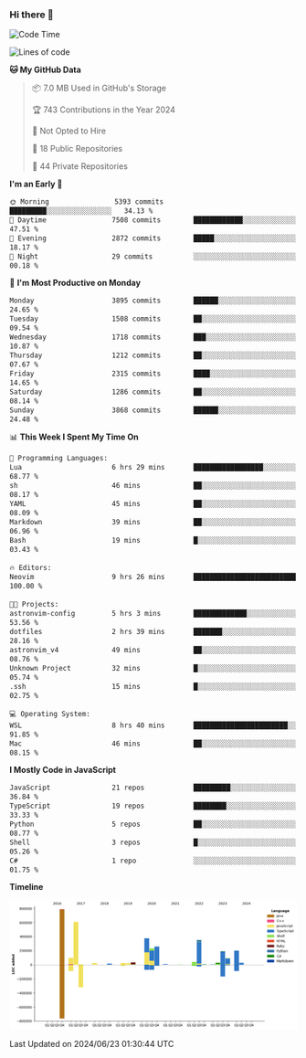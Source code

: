 ### Hi there 👋

<!--
**Clumsy-Coder/Clumsy-Coder** is a ✨ _special_ ✨ repository because its `README.md` (this file) appears on your GitHub profile.

Here are some ideas to get you started:

- 🔭 I’m currently working on ...
- 🌱 I’m currently learning ...
- 👯 I’m looking to collaborate on ...
- 🤔 I’m looking for help with ...
- 💬 Ask me about ...
- 📫 How to reach me: ...
- 😄 Pronouns: ...
- ⚡ Fun fact: ...
-->

<!-- anmol098/waka-readme-stats -->
<!--START_SECTION:waka-->
![Code Time](http://img.shields.io/badge/Code%20Time-810%20hrs%2055%20mins-blue)

![Lines of code](https://img.shields.io/badge/From%20Hello%20World%20I%27ve%20Written-3.4%20million%20lines%20of%20code-blue)

**🐱 My GitHub Data** 

> 📦 7.0 MB Used in GitHub's Storage 
 > 
> 🏆 743 Contributions in the Year 2024
 > 
> 🚫 Not Opted to Hire
 > 
> 📜 18 Public Repositories 
 > 
> 🔑 44 Private Repositories 
 > 
**I'm an Early 🐤** 

```text
🌞 Morning                5393 commits        █████████░░░░░░░░░░░░░░░░   34.13 % 
🌆 Daytime                7508 commits        ████████████░░░░░░░░░░░░░   47.51 % 
🌃 Evening                2872 commits        █████░░░░░░░░░░░░░░░░░░░░   18.17 % 
🌙 Night                  29 commits          ░░░░░░░░░░░░░░░░░░░░░░░░░   00.18 % 
```
📅 **I'm Most Productive on Monday** 

```text
Monday                   3895 commits        ██████░░░░░░░░░░░░░░░░░░░   24.65 % 
Tuesday                  1508 commits        ██░░░░░░░░░░░░░░░░░░░░░░░   09.54 % 
Wednesday                1718 commits        ███░░░░░░░░░░░░░░░░░░░░░░   10.87 % 
Thursday                 1212 commits        ██░░░░░░░░░░░░░░░░░░░░░░░   07.67 % 
Friday                   2315 commits        ████░░░░░░░░░░░░░░░░░░░░░   14.65 % 
Saturday                 1286 commits        ██░░░░░░░░░░░░░░░░░░░░░░░   08.14 % 
Sunday                   3868 commits        ██████░░░░░░░░░░░░░░░░░░░   24.48 % 
```


📊 **This Week I Spent My Time On** 

```text
💬 Programming Languages: 
Lua                      6 hrs 29 mins       █████████████████░░░░░░░░   68.77 % 
sh                       46 mins             ██░░░░░░░░░░░░░░░░░░░░░░░   08.17 % 
YAML                     45 mins             ██░░░░░░░░░░░░░░░░░░░░░░░   08.09 % 
Markdown                 39 mins             ██░░░░░░░░░░░░░░░░░░░░░░░   06.96 % 
Bash                     19 mins             █░░░░░░░░░░░░░░░░░░░░░░░░   03.43 % 

🔥 Editors: 
Neovim                   9 hrs 26 mins       █████████████████████████   100.00 % 

🐱‍💻 Projects: 
astronvim-config         5 hrs 3 mins        █████████████░░░░░░░░░░░░   53.56 % 
dotfiles                 2 hrs 39 mins       ███████░░░░░░░░░░░░░░░░░░   28.16 % 
astronvim_v4             49 mins             ██░░░░░░░░░░░░░░░░░░░░░░░   08.76 % 
Unknown Project          32 mins             █░░░░░░░░░░░░░░░░░░░░░░░░   05.74 % 
.ssh                     15 mins             █░░░░░░░░░░░░░░░░░░░░░░░░   02.75 % 

💻 Operating System: 
WSL                      8 hrs 40 mins       ███████████████████████░░   91.85 % 
Mac                      46 mins             ██░░░░░░░░░░░░░░░░░░░░░░░   08.15 % 
```

**I Mostly Code in JavaScript** 

```text
JavaScript               21 repos            █████████░░░░░░░░░░░░░░░░   36.84 % 
TypeScript               19 repos            ████████░░░░░░░░░░░░░░░░░   33.33 % 
Python                   5 repos             ██░░░░░░░░░░░░░░░░░░░░░░░   08.77 % 
Shell                    3 repos             █░░░░░░░░░░░░░░░░░░░░░░░░   05.26 % 
C#                       1 repo              ░░░░░░░░░░░░░░░░░░░░░░░░░   01.75 % 
```



**Timeline**

![Lines of Code chart](https://raw.githubusercontent.com/Clumsy-Coder/Clumsy-Coder/main/assets/bar_graph.png)


 Last Updated on 2024/06/23 01:30:44 UTC
<!--END_SECTION:waka-->
